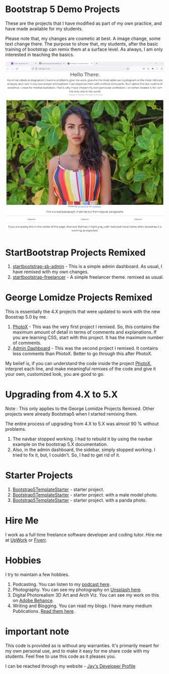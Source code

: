 # Bootstrap 5 Demo Projects

These are the projects that I have modified as part of my own practice, and have made available for my students.

Please note that, my changes are cosmetic at best. A image change, some text change there. The purpose to show that, my students, after the basic training of bootstrap can remix them at a surface level. As always, I am only interested in teaching the basics.

![image info](bootstrapsite1.png)

# StartBootstrap Projects Remixed

1. [startbootstrap-sb-admin](startbootstrap-sb-admin) - This is a simple admin dashboard. As usual, I have remixed with my own changes.
1. [startbootstrap-freelancer](startbootstrap-freelancer) - A simple freelancer theme. remixed as usual.

# George Lomidze Projects Remixed

This is essentially the 4.X projects that were updated to work with the new Boostrap 5.0 by me.

1. [PhotoX](PhotoX) - This was the very first project I remixed. So, this contains the maximum amount of detail in terms of comments and explanations. If you are learning CSS, start with this project. It has the maximum number of comments.
1. [Admin Dashboard](AdminDashboard) - This was the second project I remixed. It contains less comments than PhotoX. Better to go through this after PhotoX.

My belief is, if you can understand the code inside the project [PhotoX](PhotoX), interpret each line, and make meaningful remixes of the code and give it your own, customized look, you are good to go.

# Upgrading from 4.X to 5.X

Note : This only applies to the George Lomidze Projects Remixed. Other projects were already Bootstrap5 when I started remixing them.

The entire process of upgrading from 4.X to 5.X was almost 90 % without problems.

1. The navbar stopped working. I had to rebuild it by using the navbar example on the bootstrap 5.X documentation.
1. Also, in the admin dashboard, the sidebar, simply stopped working. I tried to fix it, but, I couldn't. So, I had to get rid of it.

# Starter Projects

1. [Bootstrap5TemplateStarter](Bootstrap5TemplateStarter) - starter project.
1. [Bootstrap5TemplateStarter](Bootstrap5TemplateStarter) - starter project. with a male model photo.
1. [Bootstrap5TemplateStarter](Bootstrap5TemplateStarter) - starter project. with a panda photo.

# Hire Me

I work as a full time freelance software developer and coding tutor. Hire me at [UpWork](https://www.upwork.com/fl/vijayasimhabr) or [Fiverr](https://www.fiverr.com/jay_codeguy).

# Hobbies

I try to maintain a few hobbies.

1. Podcasting. You can listen to my [podcast here](https://stories.thechalakas.com/listen-to-podcast/).
1. Photography. You can see my photography on [Unsplash here](https://unsplash.com/@jay_neeruhaaku).
1. Digital Photorealism 3D Art and Arch Viz. You can see my work on this on [Adobe Behance](https://www.behance.net/vijayasimhabr).
1. Writing and Blogging. You can read my blogs. I have many medium Publications. [Read them here](https://medium.com/@vijayasimhabr).

# important note

This code is provided as is without any warranties. It's primarily meant for my own personal use, and to make it easy for me share code with my students. Feel free to use this code as it pleases you.

I can be reached through my website - [Jay's Developer Profile](https://jay-study-nildana.github.io/developerprofile)
